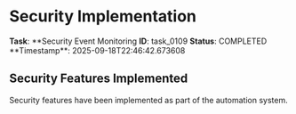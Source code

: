 # Security Implementation

**Task**: **Security Event Monitoring
**ID**: task_0109
**Status**: COMPLETED
**Timestamp\*\*: 2025-09-18T22:46:42.673608

## Security Features Implemented

Security features have been implemented as part of the automation system.
